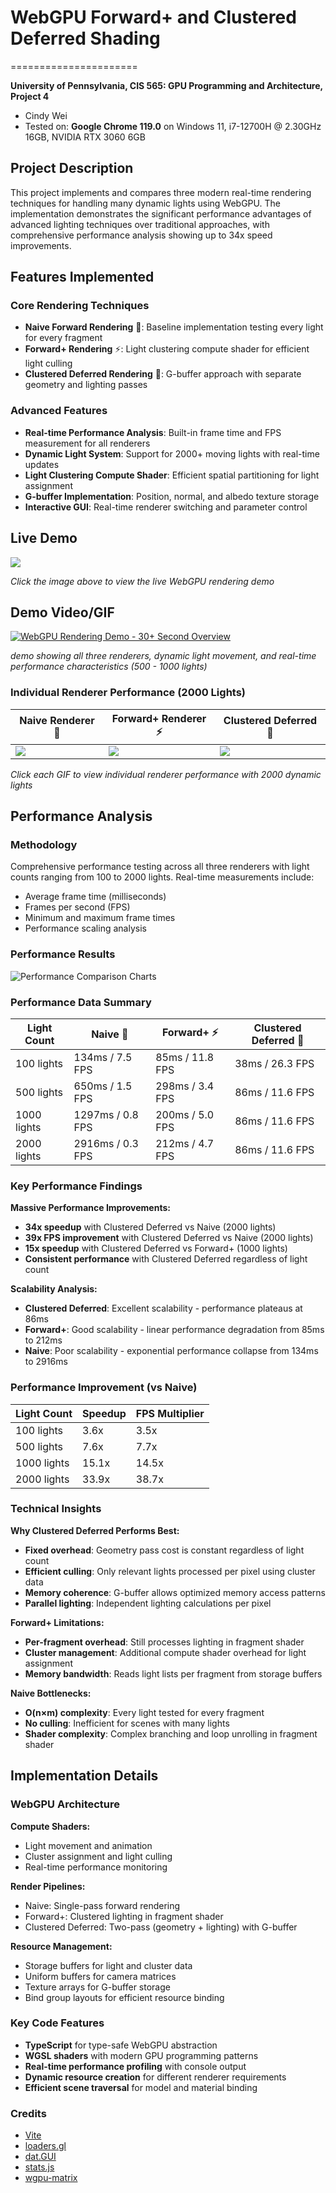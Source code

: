 ﻿# WebGPU Forward+ and Clustered Deferred Shading
======================

**University of Pennsylvania, CIS 565: GPU Programming and Architecture, Project 4**

* Cindy Wei
* Tested on: **Google Chrome 119.0** on Windows 11, i7-12700H @ 2.30GHz 16GB, NVIDIA RTX 3060 6GB

## Project Description

This project implements and compares three modern real-time rendering techniques for handling many dynamic lights using WebGPU. The implementation demonstrates the significant performance advantages of advanced lighting techniques over traditional approaches, with comprehensive performance analysis showing up to 34x speed improvements.

## Features Implemented

### Core Rendering Techniques
- **Naive Forward Rendering** 🐌: Baseline implementation testing every light for every fragment
- **Forward+ Rendering** ⚡: Light clustering compute shader for efficient light culling
- **Clustered Deferred Rendering** 🧊: G-buffer approach with separate geometry and lighting passes

### Advanced Features
- **Real-time Performance Analysis**: Built-in frame time and FPS measurement for all renderers
- **Dynamic Light System**: Support for 2000+ moving lights with real-time updates
- **Light Clustering Compute Shader**: Efficient spatial partitioning for light assignment
- **G-buffer Implementation**: Position, normal, and albedo texture storage
- **Interactive GUI**: Real-time renderer switching and parameter control

## Live Demo

[![](img/cover_screenshot.png)](https://chapiniwei50.github.io/Project4-WebGPU-Forward-Plus-and-Clustered-Deferred)

*Click the image above to view the live WebGPU rendering demo*

## Demo Video/GIF

[![WebGPU Rendering Demo - 30+ Second Overview](img/demo.gif)](img/demo.gif)

*demo showing all three renderers, dynamic light movement, and real-time performance characteristics (500 - 1000 lights)*

### Individual Renderer Performance (2000 Lights)
| Naive Renderer 🐌 | Forward+ Renderer ⚡ | Clustered Deferred 🧊 |
|-------------------|---------------------|----------------------|
| [![](img/naive_2000.gif)](img/naive_2000.gif) | [![](img/forward+2000.gif)](img/forward+2000.gif) | [![](img/clustered_deferred2000.gif)](img/clustered_deferred2000.gif) |

*Click each GIF to view individual renderer performance with 2000 dynamic lights*

## Performance Analysis

### Methodology
Comprehensive performance testing across all three renderers with light counts ranging from 100 to 2000 lights. Real-time measurements include:
- Average frame time (milliseconds)
- Frames per second (FPS) 
- Minimum and maximum frame times
- Performance scaling analysis

### Performance Results

![Performance Comparison Charts](img/chart.png)

### Performance Data Summary

| Light Count | Naive 🐌 | Forward+ ⚡ | Clustered Deferred 🧊 |
|-------------|----------|------------|----------------------|
| 100 lights  | 134ms / 7.5 FPS | 85ms / 11.8 FPS | 38ms / 26.3 FPS |
| 500 lights  | 650ms / 1.5 FPS | 298ms / 3.4 FPS | 86ms / 11.6 FPS |
| 1000 lights | 1297ms / 0.8 FPS | 200ms / 5.0 FPS | 86ms / 11.6 FPS |
| 2000 lights | 2916ms / 0.3 FPS | 212ms / 4.7 FPS | 86ms / 11.6 FPS |

### Key Performance Findings

**Massive Performance Improvements:**
- **34x speedup** with Clustered Deferred vs Naive (2000 lights)
- **39x FPS improvement** with Clustered Deferred vs Naive (2000 lights) 
- **15x speedup** with Clustered Deferred vs Forward+ (1000 lights)
- **Consistent performance** with Clustered Deferred regardless of light count

**Scalability Analysis:**
- **Clustered Deferred**: Excellent scalability - performance plateaus at 86ms
- **Forward+**: Good scalability - linear performance degradation from 85ms to 212ms
- **Naive**: Poor scalability - exponential performance collapse from 134ms to 2916ms

### Performance Improvement (vs Naive)

| Light Count | Speedup | FPS Multiplier |
|-------------|---------|----------------|
| 100 lights  | 3.6x    | 3.5x           |
| 500 lights  | 7.6x    | 7.7x           |
| 1000 lights | 15.1x   | 14.5x          |
| 2000 lights | 33.9x   | 38.7x          |

### Technical Insights

**Why Clustered Deferred Performs Best:**
- **Fixed overhead**: Geometry pass cost is constant regardless of light count
- **Efficient culling**: Only relevant lights processed per pixel using cluster data
- **Memory coherence**: G-buffer allows optimized memory access patterns
- **Parallel lighting**: Independent lighting calculations per pixel

**Forward+ Limitations:**
- **Per-fragment overhead**: Still processes lighting in fragment shader
- **Cluster management**: Additional compute shader overhead for light assignment
- **Memory bandwidth**: Reads light lists per fragment from storage buffers

**Naive Bottlenecks:**
- **O(n×m) complexity**: Every light tested for every fragment
- **No culling**: Inefficient for scenes with many lights
- **Shader complexity**: Complex branching and loop unrolling in fragment shader

## Implementation Details

### WebGPU Architecture

**Compute Shaders:**
- Light movement and animation
- Cluster assignment and light culling
- Real-time performance monitoring

**Render Pipelines:**
- Naive: Single-pass forward rendering
- Forward+: Clustered lighting in fragment shader  
- Clustered Deferred: Two-pass (geometry + lighting) with G-buffer

**Resource Management:**
- Storage buffers for light and cluster data
- Uniform buffers for camera matrices
- Texture arrays for G-buffer storage
- Bind group layouts for efficient resource binding

### Key Code Features

- **TypeScript** for type-safe WebGPU abstraction
- **WGSL shaders** with modern GPU programming patterns
- **Real-time performance profiling** with console output
- **Dynamic resource creation** for different renderer requirements
- **Efficient scene traversal** for model and material binding


### Credits

- [Vite](https://vitejs.dev/)
- [loaders.gl](https://loaders.gl/)
- [dat.GUI](https://github.com/dataarts/dat.gui)
- [stats.js](https://github.com/mrdoob/stats.js)
- [wgpu-matrix](https://github.com/greggman/wgpu-matrix)
